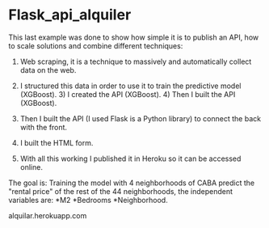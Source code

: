 # Flask_api_alquiler
This last example was done to show how simple it is to publish an API, how to scale solutions and combine different techniques:

1) Web scraping, it is a technique to massively and automatically collect data on the web.

2) I structured this data in order to use it to train the predictive model (XGBoost). 3) I created the API (XGBoost). 4) Then I built the API (XGBoost).

4) Then I built the API (I used Flask is a Python library) to connect the back with the front.

5) I built the HTML form.

6) With all this working I published it in Heroku so it can be accessed online.

 

The goal is: Training the model with 4 neighborhoods of CABA predict the "rental price" of the rest of the 44 neighborhoods, the independent variables are: *M2 *Bedrooms *Neighborhood.


alquilar.herokuapp.com
